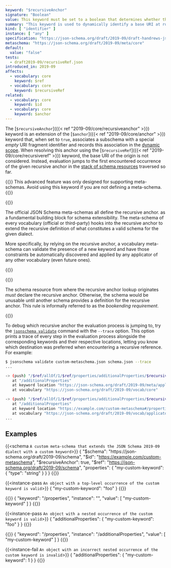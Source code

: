 ```yaml
---
keyword: "$recursiveAnchor"
signature: "Boolean"
value: This keyword must be set to a boolean that determines whether the reference destination is must be determined by examining the dynamic scope or not
summary: "This keyword is used to dynamically identify a base URI at runtime by marking where such a calculation can start, and where it stops."
kind: [ "identifier" ]
instance: [ "any" ]
specification: "https://json-schema.org/draft/2019-09/draft-handrews-json-schema-02#rfc.section.8.2.4.2.2"
metaschema: "https://json-schema.org/draft/2019-09/meta/core"
default:
  value: "false"
tests:
  - draft2019-09/recursiveRef.json
introduced_in: 2019-09
affects:
  - vocabulary: core
    keyword: $ref
  - vocabulary: core
    keyword: $recursiveRef
related:
  - vocabulary: core
    keyword: $id
  - vocabulary: core
    keyword: $anchor
---
```


The [`$recursiveAnchor`]({{< ref "2019-09/core/recursiveanchor" >}}) keyword is
an extension of the [`$anchor`]({{< ref "2019-09/core/anchor" >}}) keyword
that, when set to `true`, associates a subschema with a special _empty_ URI
fragment identifier and records this association in the [dynamic
scope](https://json-schema.org/blog/posts/dynamicref-and-generics).  When
resolving this anchor using the [`$recursiveRef`]({{< ref
"2019-09/core/recursiveref" >}}) keyword, the base URI of the origin is not
considered. Instead, evaluation jumps to the first encountered occurrence of the
given recursive anchor in the [stack of schema
resources](https://json-schema.org/blog/posts/understanding-lexical-dynamic-scopes#the-dynamic-scope-as-a-stack)
traversed so far.

{{<best-practice>}} This advanced feature was only designed for supporting
meta-schemas.  Avoid using this keyword if you are not defining a meta-schema.
{{</best-practice>}}

{{<learning-more>}}

The official JSON Schema meta-schemas all define the recursive anchor.  as a
fundamental building block for schema extensibility.  The meta-schema of every
vocabulary (official or third-party) hooks into the recursive anchor to extend
the recursive definition of what constitutes a valid schema for the given
dialect.

More specifically, by relying on the recursive anchor, a vocabulary
meta-schema can validate the presence of a new keyword and have those
constraints be automatically discovered and applied by any applicator of any
other vocabulary (even future ones).

{{</learning-more>}}

{{<common-pitfall>}}

The schema resource from where the recursive anchor lookup originates _must_
declare the recursive anchor. Otherwise, the schema would be unusable until
another schema provides a definition for the recursive anchor. This rule is
informally referred to as the _bookending requirement_.

{{</common-pitfall>}}

To debug which recursive anchor the evaluation process is jumping to, try the
[`jsonschema
validate`](https://github.com/sourcemeta/jsonschema/blob/main/docs/validate.markdown)
command with the `--trace` option. This option prints a trace of every step in
the evaluation process alongside the corresponding keywords and their
respective locations, letting you know which destination was preferred when
encountering a recursive reference. For example:

```sh
$ jsonschema validate custom-metaschema.json schema.json --trace
...

-> (push) "/$ref/allOf/1/$ref/properties/additionalProperties/$recursiveRef" (ControlDynamicAnchorJump)
   at "/additionalProperties"
   at keyword location "https://json-schema.org/draft/2019-09/meta/applicator#/properties/additionalProperties/$recursiveRef"
   at vocabulary "https://json-schema.org/draft/2019-09/vocab/core"

-> (push) "/$ref/allOf/1/$ref/properties/additionalProperties/$recursiveRef/properties" (LogicalWhenType)
   at "/additionalProperties"
   at keyword location "https://example.com/custom-metaschema#/properties"
   at vocabulary "https://json-schema.org/draft/2019-09/vocab/applicator"
...
```

## Examples

{{<schema `A custom meta-schema that extends the JSON Schema 2019-09 dialect with a custom keyword`>}}
{
  "$schema": "https://json-schema.org/draft/2019-09/schema",
  "$id": "https://example.com/custom-metaschema",
  "$recursiveAnchor": true,
  "$ref": "https://json-schema.org/draft/2019-09/schema",
  "properties": {
    "my-custom-keyword": { "type": "string" }
  }
}
{{</schema>}}

{{<instance-pass `An object with a top-level occurrence of the custom keyword is valid`>}}
{ "my-custom-keyword": "foo" }
{{</instance-pass>}}

{{<instance-annotation>}}
{ "keyword": "/properties", "instance": "", "value": [ "my-custom-keyword" ] }
{{</instance-annotation>}}

{{<instance-pass `An object with a nested occurrence of the custom keyword is valid`>}}
{ "additionalProperties": { "my-custom-keyword": "foo" } }
{{</instance-pass>}}

{{<instance-annotation>}}
{ "keyword": "/properties", "instance": "/additionalProperties", "value": [ "my-custom-keyword" ] }
{{</instance-annotation>}}

{{<instance-fail `An object with an incorrect nested occurrence of the custom keyword is invalid`>}}
{ "additionalProperties": { "my-custom-keyword": 1 } }
{{</instance-fail>}}
